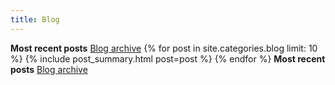 ```yaml
---
title: Blog
---
```


<div class="container">
    <strong>Most recent posts</strong>
    <a href="/blog/archive">Blog archive</a>
    {% for post in site.categories.blog limit: 10 %}
        {% include post_summary.html post=post %}
    {% endfor %}
    <strong>Most recent posts</strong>
    <a href="/blog/archive">Blog archive</a>
</div>
